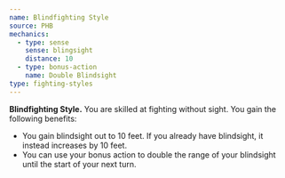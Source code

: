 ```yaml
---
name: Blindfighting Style
source: PHB
mechanics:
  - type: sense
    sense: blingsight
    distance: 10
  - type: bonus-action
    name: Double Blindsight
type: fighting-styles
---
```

__Blindfighting Style.__ You are skilled at fighting without sight. You gain the following benefits:
- You gain blindsight out to 10 feet. If you already have blindsight, it instead increases by 10 feet.
- You can use your bonus action to double the range of your blindsight until the start of your next turn.
